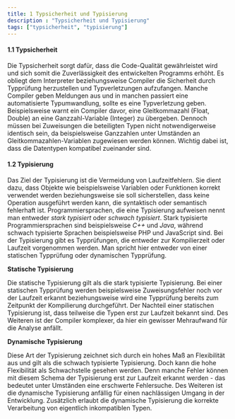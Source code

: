 ```yaml
---
title: 1 Typsicherheit und Typisierung
description : "Typsicherheit und Typisierung"
tags: ["typsicherheit", "typisierung"]
---
```


#### 1.1 Typsicherheit

Die Typsicherheit sorgt dafür, dass die Code-Qualität gewährleistet wird und sich somit die Zuverlässigkeit des entwickelten Programms erhöht. Es obliegt dem Interpreter beziehungsweise Compiler die Sicherheit durch Typprüfung herzustellen und Typverletzungen aufzufangen. Manche Compiler geben Meldungen aus und in manchen passiert eine automatisierte Typumwandlung, sollte es eine Typverletzung geben. Beispielsweise warnt ein Compiler davor, eine Gleitkommazahl (Float, Double) an eine Ganzzahl-Variable (Integer) zu übergeben. Dennoch müssen bei Zuweisungen die beteiligten Typen nicht notwendigerweise identisch sein, da beispielsweise Ganzzahlen unter Umständen an Gleitkommazahlen-Variablen zugewiesen werden können. Wichtig dabei ist, dass die Datentypen kompatibel zueinander sind.

#### 1.2 Typisierung

Das Ziel der Typisierung ist die Vermeidung von Laufzeitfehlern. Sie dient dazu, dass Objekte wie beispielsweise Variablen oder Funktionen korrekt verwendet werden beziehungsweise sie soll sicherstellen, dass keine Operation ausgeführt werden kann, die syntaktisch oder semantisch fehlerhaft ist. Programmiersprachen, die eine Typisierung aufweisen nennt man entweder _stark typisiert_ oder _schwach typisiert_. Stark typisierte Programmiersprachen sind beispielsweise _C++_ und _Java_, während schwach typisierte Sprachen beispielsweise PHP und JavaScript sind. Bei der Typisierung gibt es Typprüfungen, die entweder zur Kompilierzeit oder Laufzeit vorgenommen werden. Man spricht hier entweder von einer statischen Typprüfung oder dynamischen Typprüfung.

__Statische Typisierung__

Die statische Typisierung gilt als die stark typisierte Typisierung. Bei einer statischen Typprüfung werden beispielsweise Zuweisungsfehler noch vor der Laufzeit erkannt beziehungsweise wird eine Typprüfung bereits zum Zeitpunkt der Kompilierung durchgeführt. Der Nachteil einer statischen Typisierung ist, dass teilweise die Typen erst zur Laufzeit bekannt sind. Des Weiteren ist der Compiler komplexer, da hier ein gewisser Mehraufwand für die Analyse anfällt.  

__Dynamische Typisierung__

Diese Art der Typisierung zeichnet sich durch ein hohes Maß an Flexibilität aus und gilt als die schwach typisierte Typisierung. Doch kann die hohe Flexibilität als Schwachstelle gesehen werden. Denn manche Fehler können mit diesem Schema der Typisierung erst zur Laufzeit erkannt werden - das bedeutet unter Umständen eine erschwerte Fehlersuche. Des Weiteren ist die dynamische Typisierung anfällig für einen nachlässigen Umgang in der Entwicklung. Zusätzlich erlaubt die dynamische Typisierung die korrekte Verarbeitung von eigentlich inkompatiblen Typen.
